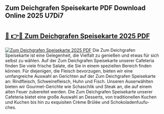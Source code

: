 ## Zum Deichgrafen Speisekarte PDF Download Online 2025 U7Di7

# <h2><a href="http://gc8g08.nevu.top/?p=Zum+Deichgrafen+Speisekarte">🔗 👉🔴 Zum Deichgrafen Speisekarte 2025 PDF</a></h2>

[![Zum Deichgrafen Speisekarte 2025 PDF](https://i.imgur.com/dBaPXMq.png)](http://gc8g08.nevu.top/?p=Zum+Deichgrafen+Speisekarte)
Die Zum Deichgrafen Speisekarte ist eine Gelegenheit, die Vielfalt zu genießen und etwas für sich selbst zu wählen. Auf der Zum Deichgrafen Speisekarte unserer Cafeteria finden Sie viele frische Salate, die Sie in einem speziellen Bereich finden können. Für diejenigen, die Fleisch bevorzugen, bieten wir eine umfangreiche Auswahl an Gerichten auf der Zum Deichgrafen Speisekarte an: Rindfleisch, Schweinefleisch, Huhn und Fisch. Unseren Auserwählten bieten wir Gourmet-Gerichte wie Schaschlik und Steak an, die auf einem alten Feuer zubereitet werden. Die Zum Deichgrafen Speisekarte unserer Cafeteria bietet eine große Auswahl an Desserts, von traditionellen Kuchen und Kuchen bis hin zu exquisiten Crème Brûlée und Schokoladenfuufu-ches.
